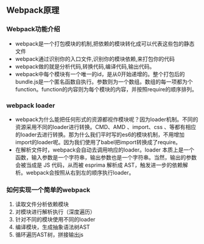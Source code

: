 ## Webpack原理
### Webpack功能介绍
- webpack是一个打包模块的机制,把依赖的模块转化成可以代表这些包的静态文件
- webpack通过识别你的入口文件,识别你的模块依赖,来打包你的代码
- webpack做的就是分析代码,转换代码,编译代码,输出代码。
- webpack中每个模块有一个唯一的id，是从0开始递增的。整个打包后的bundle.js是一个匿名函数自执行。参数则为一个数组。数组的每一项都为个function。function的内容则为每个模块的内容，并按照require的顺序排列。
### webpack loader
- webpack为什么能把任何形式的资源都视作模块呢？因为loader机制。不同的资源采用不同的loader进行转换。CMD、AMD 、import、css 、等都有相应的loader去进行转换。那为什么我们平时写的es6的模块机制，不用增加import的loader呢。因为我们使用了babel把import转换成了require。
- 在解析文件时，webpack会自动去调用响应的loader。loader 本质上是一个函数，输入参数是一个字符串，输出参数也是一个字符串。当然，输出的参数会被当成是 JS 代码，从而被 esprima 解析成 AST，触发进一步的依赖解析。webpack会按照从右到左的顺序执行loader。

### 如何实现一个简单的webpack
1. 读取文件分析依赖模块
2. 对模块进行解析执行（深度遍历）
3. 针对不同的模块使用不同的loader
4. 编译模块，生成抽象语法树AST
5. 循环遍历AST树，拼接输出js